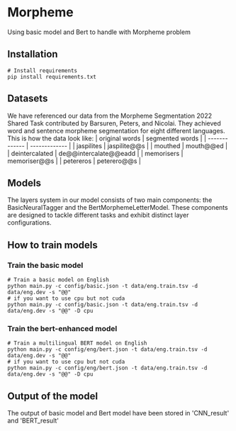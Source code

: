 # Morpheme
Using basic model and Bert to handle with Morpheme problem

## Installation
```shell
# Install requirements
pip install requirements.txt
```

## Datasets
We have referenced our data from the Morpheme Segmentation 2022 Shared Task contributed by Barsuren, Peters, and Nicolai. They achieved word and sentence morpheme segmentation for eight different languages. This is how the data look like:
| original words  | segmented words |
| ------------- | ------------- |
| jaspilites  | jaspilite@@s  |
| mouthed  | mouth@@ed  |
| deintercalated  | de@@intercalate@@eadd  |
| memorisers  | memoriser@@s |
| petereros  | peterero@@s |

## Models
The layers system in our model consists of two main components: the BasicNeuralTagger and the BertMorphemeLetterModel. These components are designed to tackle different tasks and exhibit distinct layer configurations.

## How to train models
### Train the basic model
```shell
# Train a basic model on English
python main.py -c config/basic.json -t data/eng.train.tsv -d data/eng.dev -s "@@"
# if you want to use cpu but not cuda
python main.py -c config/basic.json -t data/eng.train.tsv -d data/eng.dev -s "@@" -D cpu
```
### Train the bert-enhanced model
```shell
# Train a multilingual BERT model on English
python main.py -c config/eng/bert.json -t data/eng.train.tsv -d data/eng.dev -s "@@"
# if you want to use cpu but not cuda
python main.py -c config/eng/bert.json -t data/eng.train.tsv -d data/eng.dev -s "@@" -D cpu
```
## Output of the model
The output of basic model and Bert model have been stored in 'CNN_result' and 'BERT_result'
